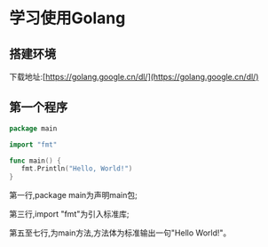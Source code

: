 # 学习使用Golang

## 搭建环境

下载地址:[https://golang.google.cn/dl/](https://golang.google.cn/dl/)

## 第一个程序

```go
package main

import "fmt"

func main() {
   fmt.Println("Hello, World!")
}
```

第一行,package main为声明main包;

第三行,import "fmt"为引入标准库;

第五至七行,为main方法,方法体为标准输出一句"Hello World!"。

<Valine></Valine>
